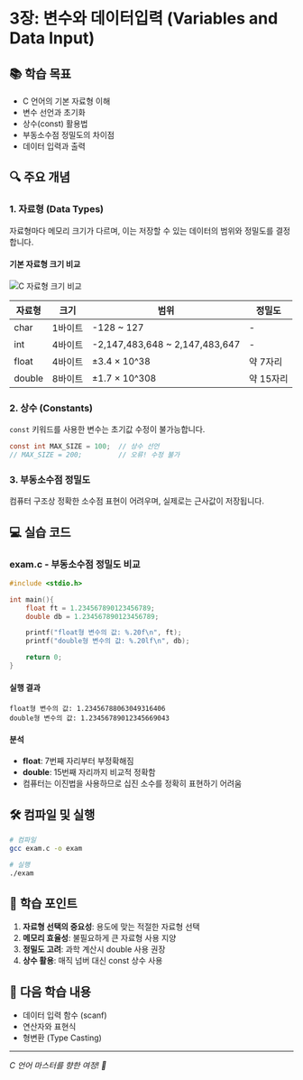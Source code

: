 # 3장: 변수와 데이터입력 (Variables and Data Input)

## 📚 학습 목표
- C 언어의 기본 자료형 이해
- 변수 선언과 초기화
- 상수(const) 활용법
- 부동소수점 정밀도의 차이점
- 데이터 입력과 출력

## 🔍 주요 개념

### 1. 자료형 (Data Types)
자료형마다 메모리 크기가 다르며, 이는 저장할 수 있는 데이터의 범위와 정밀도를 결정합니다.

#### 기본 자료형 크기 비교
![C 자료형 크기 비교](images/c-data-types-size.png)

| 자료형 | 크기 | 범위 | 정밀도 |
|--------|------|------|--------|
| char | 1바이트 | -128 ~ 127 | - |
| int | 4바이트 | -2,147,483,648 ~ 2,147,483,647 | - |
| float | 4바이트 | ±3.4 × 10^38 | 약 7자리 |
| double | 8바이트 | ±1.7 × 10^308 | 약 15자리 |

### 2. 상수 (Constants)
`const` 키워드를 사용한 변수는 초기값 수정이 불가능합니다.

```c
const int MAX_SIZE = 100;  // 상수 선언
// MAX_SIZE = 200;         // 오류! 수정 불가
```

### 3. 부동소수점 정밀도
컴퓨터 구조상 정확한 소수점 표현이 어려우며, 실제로는 근사값이 저장됩니다.

## 💻 실습 코드

### exam.c - 부동소수점 정밀도 비교
```c
#include <stdio.h>

int main(){
    float ft = 1.234567890123456789;
    double db = 1.234567890123456789;

    printf("float형 변수의 값: %.20f\n", ft);
    printf("double형 변수의 값: %.20lf\n", db);

    return 0;
}
```

#### 실행 결과
```
float형 변수의 값: 1.23456788063049316406
double형 변수의 값: 1.23456789012345669043
```

#### 분석
- **float**: 7번째 자리부터 부정확해짐
- **double**: 15번째 자리까지 비교적 정확함
- 컴퓨터는 이진법을 사용하므로 십진 소수를 정확히 표현하기 어려움

## 🛠️ 컴파일 및 실행
```bash
# 컴파일
gcc exam.c -o exam

# 실행
./exam
```

## 📝 학습 포인트
1. **자료형 선택의 중요성**: 용도에 맞는 적절한 자료형 선택
2. **메모리 효율성**: 불필요하게 큰 자료형 사용 지양
3. **정밀도 고려**: 과학 계산시 double 사용 권장
4. **상수 활용**: 매직 넘버 대신 const 상수 사용

## 🔄 다음 학습 내용
- 데이터 입력 함수 (scanf)
- 연산자와 표현식
- 형변환 (Type Casting)

---
*C 언어 마스터를 향한 여정! 🚀*